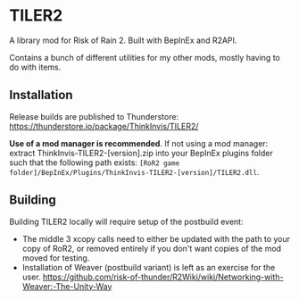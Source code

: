 # TILER2

A library mod for Risk of Rain 2. Built with BepInEx and R2API.

Contains a bunch of different utilities for my other mods, mostly having to do with items.

## Installation

Release builds are published to Thunderstore: https://thunderstore.io/package/ThinkInvis/TILER2/

**Use of a mod manager is recommended**. If not using a mod manager: extract ThinkInvis-TILER2-[version].zip into your BepInEx plugins folder such that the following path exists: `[RoR2 game folder]/BepInEx/Plugins/ThinkInvis-TILER2-[version]/TILER2.dll`.

## Building

Building TILER2 locally will require setup of the postbuild event:
- The middle 3 xcopy calls need to either be updated with the path to your copy of RoR2, or removed entirely if you don't want copies of the mod moved for testing.
- Installation of Weaver (postbuild variant) is left as an exercise for the user. https://github.com/risk-of-thunder/R2Wiki/wiki/Networking-with-Weaver:-The-Unity-Way